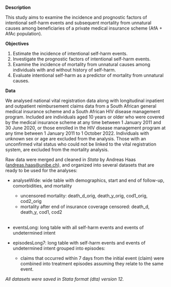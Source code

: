 **Description**

This study aims to examine the incidence and prognostic factors of intentional self-harm events and subsequent mortality from unnatural causes among beneficiaries of a private medical insurance scheme (AfA + AfAc population). 


**Objectives**

1. Estimate the incidence of intentional self-harm events.
2. Investigate the prognostic factors of intentional self-harm events.
3. Examine the incidence of mortality from unnatural causes among individuals with and without history of self-harm.
4. Evaluate intentional self-harm as a predictor of mortality from unnatural causes.


**Data**

We analysed national vital registration data along with longitudinal inpatient and outpatient reimbursement claims data from a South African general medical insurance scheme and a South African HIV disease management program. 
Included are individuals aged 10 years or older who were covered by the medical insurance scheme at any time between 1 January 2011 and 30 June 2020, or those enrolled in the HIV disease management program at any time 
between 1 January 2011 to 1 October 2022. Individuals with unknown sex or age are excluded from the analysis. Those with an unconfirmed vital status who could not be linked to the vital registration system, are excluded from the mortality analysis.


Raw data were merged and cleaned in *Stata* by Andreas Haas (andreas.haas@unibe.ch), and organized into several datasets that are ready to be used for the analyses: 

- analyseWide: wide table with demographics, start and end of follow-up, comorbidities, and mortality

  - uncensored mortality: death_d_orig, death_y_orig, cod1_orig, cod2_orig 
  - mortality after end of insurance coverage censored: death_d, death_y, cod1, cod2 
  
  <br>
  
- eventsLong: long table with all self-harm events and events of undetermined intent

- episodesLong7: long table with self-harm events and events of undetermined intent grouped into episodes: 
  - claims that occurred within 7 days from the initial event (claim) were combined into treatment episodes assuming they relate to the same event.
 
*All datasets were saved in Stata format (dta) version 12.*
